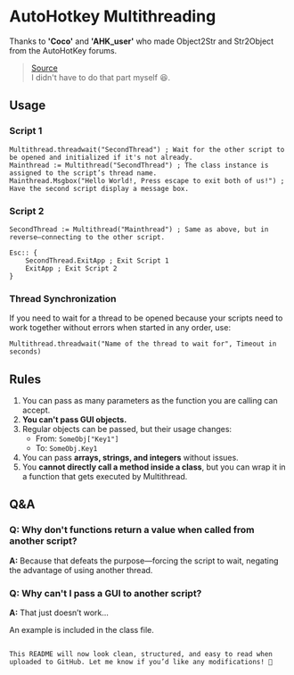 
# AutoHotkey Multithreading

Thanks to **'Coco'** and **'AHK_user'** who made Object2Str and Str2Object from the AutoHotKey forums.  
> [Source](https://www.autohotkey.com/boards/viewtopic.php?t=111713)  
I didn't have to do that part myself 😆.

## Usage

### Script 1
```ahk
Multithread.threadwait("SecondThread") ; Wait for the other script to be opened and initialized if it's not already.
Mainthread := Multithread("SecondThread") ; The class instance is assigned to the script’s thread name.
Mainthread.Msgbox("Hello World!, Press escape to exit both of us!") ; Have the second script display a message box.
```

### Script 2
```ahk
SecondThread := Multithread("Mainthread") ; Same as above, but in reverse—connecting to the other script.

Esc:: {
    SecondThread.ExitApp ; Exit Script 1
    ExitApp ; Exit Script 2
}
```

### Thread Synchronization
If you need to wait for a thread to be opened because your scripts need to work together without errors when started in any order, use:

```ahk
Multithread.threadwait("Name of the thread to wait for", Timeout in seconds)
```

## Rules
1. You can pass as many parameters as the function you are calling can accept.
2. **You can't pass GUI objects.**
3. Regular objects can be passed, but their usage changes:
   - From: `SomeObj["Key1"]`
   - To: `SomeObj.Key1`
4. You can pass **arrays, strings, and integers** without issues.
5. You **cannot directly call a method inside a class**, but you can wrap it in a function that gets executed by Multithread.

## Q&A

### Q: Why don't functions return a value when called from another script?
**A:** Because that defeats the purpose—forcing the script to wait, negating the advantage of using another thread.

### Q: Why can't I pass a GUI to another script?
**A:** That just doesn’t work...


An example is included in the class file.
```

This README will now look clean, structured, and easy to read when uploaded to GitHub. Let me know if you’d like any modifications! 🚀
